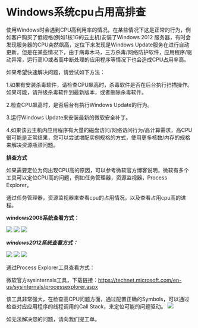 # Windows系统cpu占用高排查
使用Windows时会遇到CPU高利用率的情况，在某些情况下这是正常的行为，例如客户购买了低规格(例如1核1G的云主机)安装了Windows 2012 服务器，有时会发现服务器的CPU突然飙高，定位下来发现是Windows Update服务在进行自动更新。但是在某些情况下，由于病毒木马，三方杀毒/网络防护软件，应用程序/驱动异常，运行高IO或者高中断处理的应用程序等情况下也会造成CPU占用率高。



如果希望快速解决问题，请尝试如下方法：

1.如果有安装杀毒软件，请检查CPU飙高时，杀毒软件是否在后台执行扫描操作。如果可能，请升级杀毒软件到最新版本，或者删除杀毒软件。

2.检查CPU飙高时，是否后台有执行Windows Update的行为。

3.运行Windows Update来安装最新的微软安全补丁。

4.如果该云主机内应用程序有大量的磁盘访问/网络访问行为/高计算需求，高CPU很可能是正常结果，您可以尝试增配实例规格的方式，使用更多核数/内存的规格来解决资源瓶颈问题。



**排查方式**

如果需要定位为何出现CPU高的原因，可以参考微软官方博客说明，微软有多个工具可以定位CPU高的问题，例如任务管理器，资源监视器，Process Explorer。



通过任务管理器，资源监视器来查看cpu的占用情况，以及查看占用cpu高的进程。

**windows2008系统查看方式：**

![](https://github.com/jdcloudcom/cn/blob/edit/image/Elastic-Compute/Virtual-Machine/Windows/Windows%E7%B3%BB%E7%BB%9Fcpu%E5%8D%A0%E7%94%A8%E9%AB%98%E6%8E%92%E6%9F%A501.png)
![](https://github.com/jdcloudcom/cn/blob/edit/image/Elastic-Compute/Virtual-Machine/Windows/Windows%E7%B3%BB%E7%BB%9Fcpu%E5%8D%A0%E7%94%A8%E9%AB%98%E6%8E%92%E6%9F%A502.png)
![](https://github.com/jdcloudcom/cn/blob/edit/image/Elastic-Compute/Virtual-Machine/Windows/Windows%E7%B3%BB%E7%BB%9Fcpu%E5%8D%A0%E7%94%A8%E9%AB%98%E6%8E%92%E6%9F%A503.png)

***windows2012系统查看方式：***

![](https://github.com/jdcloudcom/cn/blob/edit/image/Elastic-Compute/Virtual-Machine/Windows/Windows%E7%B3%BB%E7%BB%9Fcpu%E5%8D%A0%E7%94%A8%E9%AB%98%E6%8E%92%E6%9F%A504.png)
![](https://github.com/jdcloudcom/cn/blob/edit/image/Elastic-Compute/Virtual-Machine/Windows/Windows%E7%B3%BB%E7%BB%9Fcpu%E5%8D%A0%E7%94%A8%E9%AB%98%E6%8E%92%E6%9F%A505.png)
![](https://github.com/jdcloudcom/cn/blob/edit/image/Elastic-Compute/Virtual-Machine/Windows/Windows%E7%B3%BB%E7%BB%9Fcpu%E5%8D%A0%E7%94%A8%E9%AB%98%E6%8E%92%E6%9F%A506.png)

通过Process Explorer工具查看方式：

微软官方sysinternals工具，下载链接：https://technet.microsoft.com/en-us/sysinternals/processexplorer.aspx

该工具非常强大，在检查高CPU问题方面，通过配置正确的Symbols，可以通过检查对应应用程序的线程调用的Call Stack，来定位可能的问题驱动。
![](https://github.com/jdcloudcom/cn/blob/edit/image/Elastic-Compute/Virtual-Machine/Windows/Windows%E7%B3%BB%E7%BB%9Fcpu%E5%8D%A0%E7%94%A8%E9%AB%98%E6%8E%92%E6%9F%A507.png)

如无法解决您的问题，请向我们提工单。
